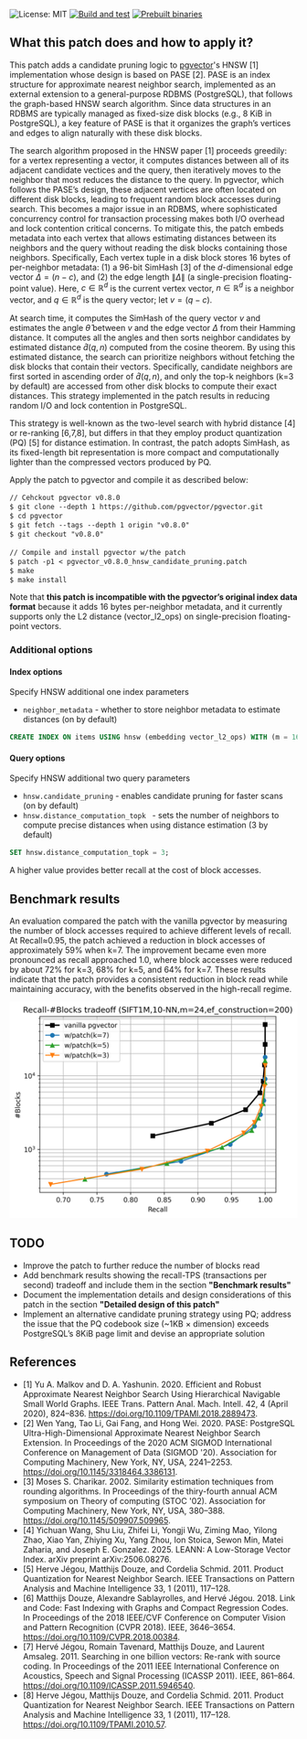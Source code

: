 ![License: MIT](https://img.shields.io/badge/License-MIT-blue.svg)
[![Build and test](https://github.com/maropu/pgvector_hnsw_candidate_pruning_patch/actions/workflows/BuildAndTests.yml/badge.svg)](https://github.com/maropu/pgvector_hnsw_candidate_pruning_patch/actions/workflows/BuildAndTests.yml)
[![Prebuilt binaries](https://github.com/maropu/pgvector_hnsw_candidate_pruning_patch/actions/workflows/ExtensionDistribution.yml/badge.svg)](https://github.com/maropu/pgvector_hnsw_candidate_pruning_patch/actions/workflows/ExtensionDistribution.yml)

## What this patch does and how to apply it?

This patch adds a candidate pruning logic to [pgvector](https://github.com/pgvector/pgvector)'s HNSW [1] implementation whose design is based on PASE [2].
PASE is an index structure for approximate nearest neighbor search, implemented as an external extension to a general-purpose RDBMS (PostgreSQL),
that follows the graph-based HNSW search algorithm. Since data structures in an RDBMS are typically managed as fixed-size disk blocks
(e.g., 8 KiB in PostgreSQL), a key feature of PASE is that it organizes the graph’s vertices and edges to align naturally with these disk blocks.

The search algorithm proposed in the HNSW paper [1] proceeds greedily: for a vertex representing a vector, it computes distances
between all of its adjacent candidate vectices and the query, then iteratively moves to the neighbor that most reduces the distance to the query.
In pgvector, which follows the PASE’s design, these adjacent vertices are often located on different disk blocks, leading to frequent random block accesses during search.
This becomes a major issue in an RDBMS, where sophisticated concurrency control for transaction processing makes both I/O overhead and lock contention critical concerns.
To mitigate this, the patch embeds metadata into each vertex that allows estimating distances between its neighbors and the query
without reading the disk blocks containing those neighbors.
Specifically, Each vertex tuple in a disk block stores 16 bytes of per-neighbor metadata:
(1) a 96-bit SimHash [3] of the $d$-dimensional edge vector $\Delta = (n - c)$, and (2) the edge length $\lVert \Delta \rVert$ (a single-precision floating-point value).
Here, $c \in \mathbb{R}^d$ is the current vertex vector, $n \in \mathbb{R}^d$ is a neighbor vector, and $q \in \mathbb{R}^d$ is the query vector; let $v = (q - c)$.

At search time, it computes the SimHash of the query vector $v$ and estimates the angle $\hat{\theta}$ between $v$ and the edge vector $\Delta$ from their Hamming distance.
It computes all the angles and then sorts neighbor candidates by estimated distance $\widehat{d}(q,n)$ computed from the cosine theorem. 
By using this estimated distance, the search can prioritize neighbors without fetching the disk blocks that contain their vectors.
Specifically, candidate neighbors are first sorted in ascending order of $\widehat{d}(q,n)$,
and only the top-k neighbors (k=3 by default) are accessed from other disk blocks to compute their exact distances.
This strategy implemented in the patch results in reducing random I/O and lock contention in PostgreSQL.

This strategy is well-known as the two-level search with hybrid distance [4] or re-ranking [6,7,8], but differs in that
they employ product quantization (PQ) [5] for distance estimation.
In contrast, the patch adopts SimHash, as its fixed-length bit representation is more compact and
computationally lighter than the compressed vectors produced by PQ.

Apply the patch to pgvector and compile it as described below:

```shell
// Cehckout pgvector v0.8.0
$ git clone --depth 1 https://github.com/pgvector/pgvector.git
$ cd pgvector
$ git fetch --tags --depth 1 origin "v0.8.0"
$ git checkout "v0.8.0"

// Compile and install pgvector w/the patch
$ patch -p1 < pgvector_v0.8.0_hnsw_candidate_pruning.patch
$ make
$ make install
```

Note that **this patch is incompatible with the pgvector’s original index data format** because it adds 16 bytes per-neighbor metadata, and
it currently supports only the L2 distance (vector_l2_ops) on single-precision floating-point vectors.

### Additional options

#### Index options

Specify HNSW additional one index parameters

- `neighbor_metadata` - whether to store neighbor metadata to estimate distances (on by default)

```sql
CREATE INDEX ON items USING hnsw (embedding vector_l2_ops) WITH (m = 16, ef_construction = 64, neighbor_metadata = on);
```

#### Query options

Specify HNSW additional two query parameters

- `hnsw.candidate_pruning` - enables candidate pruning for faster scans (on by default)
- `hnsw.distance_computation_topk ` - sets the number of neighbors to compute precise distances when using distance estimation (3 by default)

```sql
SET hnsw.distance_computation_topk = 3;
```

A higher value provides better recall at the cost of block accesses.

## Benchmark results

An evaluation compared the patch with the vanilla pgvector by measuring the number of block accesses required to achieve different levels of recall.
At Recall≈0.95, the patch achieved a reduction in block accesses of approximately 59% when k=7. The improvement became even more pronounced as recall approached 1.0,
where block accesses were reduced by about 72% for k=3, 68% for k=5, and 64% for k=7. These results indicate that the patch provides a consistent reduction
in block read while maintaining accuracy, with the benefits observed in the high-recall regime.

<img src="resources/sift1m_simhash_recall_blocks_tradeoff.png" width="600">

## TODO

 - Improve the patch to further reduce the number of blocks read
 - Add benchmark results showing the recall-TPS (transactions per second) tradeoff and include them in the section **"Benchmark results"**
 - Document the implementation details and design considerations of this patch in the section **"Detailed design of this patch"**
 - Implement an alternative candidate pruning strategy using PQ; address the issue that the PQ codebook size (~1KB × dimension) exceeds PostgreSQL’s 8KiB page limit and devise an appropriate solution


## References

 - [1] Yu A. Malkov and D. A. Yashunin. 2020. Efficient and Robust Approximate Nearest Neighbor Search Using Hierarchical Navigable Small World Graphs. IEEE Trans. Pattern Anal. Mach. Intell. 42, 4 (April 2020), 824–836. https://doi.org/10.1109/TPAMI.2018.2889473.
 - [2] Wen Yang, Tao Li, Gai Fang, and Hong Wei. 2020. PASE: PostgreSQL Ultra-High-Dimensional Approximate Nearest Neighbor Search Extension. In Proceedings of the 2020 ACM SIGMOD International Conference on Management of Data (SIGMOD '20). Association for Computing Machinery, New York, NY, USA, 2241–2253. https://doi.org/10.1145/3318464.3386131.
 - [3] Moses S. Charikar. 2002. Similarity estimation techniques from rounding algorithms. In Proceedings of the thiry-fourth annual ACM symposium on Theory of computing (STOC '02). Association for Computing Machinery, New York, NY, USA, 380–388. https://doi.org/10.1145/509907.509965.
 - [4] Yichuan Wang, Shu Liu, Zhifei Li, Yongji Wu, Ziming Mao, Yilong Zhao, Xiao Yan, Zhiying Xu, Yang Zhou, Ion Stoica, Sewon Min, Matei Zaharia, and Joseph E. Gonzalez. 2025. LEANN: A Low-Storage Vector Index. arXiv preprint arXiv:2506.08276.
 - [5] Herve Jégou, Matthijs Douze, and Cordelia Schmid. 2011. Product Quantization for Nearest Neighbor Search. IEEE Transactions on Pattern Analysis and Machine Intelligence 33, 1 (2011), 117–128.
 - [6] Matthijs Douze, Alexandre Sablayrolles, and Hervé Jégou. 2018. Link and Code: Fast Indexing with Graphs and Compact Regression Codes. In Proceedings of the 2018 IEEE/CVF Conference on Computer Vision and Pattern Recognition (CVPR 2018). IEEE, 3646–3654. https://doi.org/10.1109/CVPR.2018.00384.
 - [7] Hervé Jégou, Romain Tavenard, Matthijs Douze, and Laurent Amsaleg. 2011. Searching in one billion vectors: Re-rank with source coding. In Proceedings of the 2011 IEEE International Conference on Acoustics, Speech and Signal Processing (ICASSP 2011). IEEE, 861–864. https://doi.org/10.1109/ICASSP.2011.5946540.
 - [8] Herve Jégou, Matthijs Douze, and Cordelia Schmid. 2011. Product Quantization for Nearest Neighbor Search. IEEE Transactions on Pattern Analysis and Machine Intelligence 33, 1 (2011), 117–128. https://doi.org/10.1109/TPAMI.2010.57.

